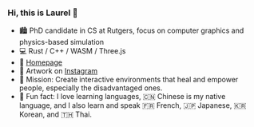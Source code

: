 ### Hi, this is Laurel 👋

<!--
**laurelch/laurelch** is a ✨ _special_ ✨ repository because its `README.md` (this file) appears on your GitHub profile.

Here are some ideas to get you started:

- 🔭 I’m currently working on ...
- 🌱 I’m currently learning ...
- 👯 I’m looking to collaborate on ...
- 🤔 I’m looking for help with ...
- 💬 Ask me about ...
- 📫 How to reach me: ...
- 😄 Pronouns: ...
- ⚡ Fun fact: ...
-->

- 🏙️ PhD candidate in CS at Rutgers, focus on computer graphics and physics-based simulation
- 💻 Rust / C++ / WASM / Three.js
- 🏡 [Homepage](https://www.laurelhan.com/)
- 🎨 Artwork on [Instagram](https://www.instagram.com/maverick.laurel/)
- 🌲 Mission: Create interactive environments that heal and empower people, especially the disadvantaged ones.
- 🎤 Fun fact: I love learning languages, 🇨🇳 Chinese is my native language, and I also learn and speak 🇫🇷 French, 🇯🇵 Japanese, 🇰🇷 Korean, and 🇹🇭 Thai.
